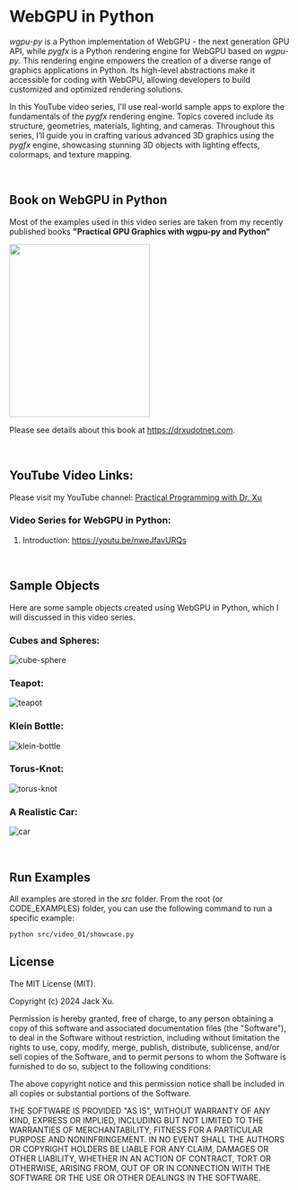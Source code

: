 # WebGPU in Python 



*wgpu-py* is a Python implementation of WebGPU - the next generation GPU API, while *pygfx* is a Python rendering engine for WebGPU based on *wgpu-py*. This rendering engine empowers the creation of a diverse range of graphics applications in Python. Its high-level abstractions make it accessible for coding with WebGPU, allowing developers to build customized and optimized rendering solutions.

In this YouTube video series, I'll use real-world sample apps to explore the fundamentals of the *pygfx* rendering engine. Topics covered include its structure, geometries, materials, lighting, and cameras. Throughout this series, I’ll guide you in crafting various advanced 3D graphics using the *pygfx* engine, showcasing stunning 3D objects with lighting effects, colormaps, and texture mapping.


<br />

## Book on WebGPU in Python
Most of the examples used in this video series are taken from my recently published books **"Practical GPU Graphics with wgpu-py and Python"** 

[<img src="assets/readme/wgpu-py01.png" width="250" height="308">](https://drxudotnet.com)


Please see details about this book at https://drxudotnet.com. 

<br />

## YouTube Video Links:

Please visit my YouTube channel: [Practical Programming with Dr. Xu](https://www.youtube.com/c/PracticalProgrammingWithDrXu)



### Video Series for WebGPU in Python:

1. Introduction: https://youtu.be/nweJfavURQs


<br />

## Sample Objects 
Here are some sample objects created using WebGPU in Python, which I will discussed in this video series.

### Cubes and Spheres:
![cube-sphere](assets/readme/cube_sphere.png) 

### Teapot:
![teapot](assets/readme/teapot.png) 

### Klein Bottle:
![klein-bottle](assets/readme/klein-bottle.png)

### Torus-Knot:
![torus-knot](assets/readme/torus-knot.png)

### A Realistic Car:
![car](assets/readme/car.png) 


<br />

## Run Examples

All examples are stored in the *src* folder. From the root (or CODE_EXAMPLES) folder, you can use the following command to run a specific example:

`python src/video_01/showcase.py`

## License

The MIT License (MIT).

Copyright (c) 2024 Jack Xu.

Permission is hereby granted, free of charge, to any person obtaining a copy of this software and associated documentation files (the "Software"), to deal in the Software without restriction, including without limitation the rights to use, copy, modify, merge, publish, distribute, sublicense, and/or sell copies of the Software, and to permit persons to whom the Software is furnished to do so, subject to the following conditions:

The above copyright notice and this permission notice shall be included in all copies or substantial portions of the Software.

THE SOFTWARE IS PROVIDED "AS IS", WITHOUT WARRANTY OF ANY KIND, EXPRESS OR IMPLIED, INCLUDING BUT NOT LIMITED TO THE WARRANTIES OF MERCHANTABILITY, FITNESS FOR A PARTICULAR PURPOSE AND NONINFRINGEMENT. IN NO EVENT SHALL THE AUTHORS OR COPYRIGHT HOLDERS BE LIABLE FOR ANY CLAIM, DAMAGES OR OTHER LIABILITY, WHETHER IN AN ACTION OF CONTRACT, TORT OR OTHERWISE, ARISING FROM, OUT OF OR IN CONNECTION WITH THE SOFTWARE OR THE USE OR OTHER DEALINGS IN THE SOFTWARE.
 

